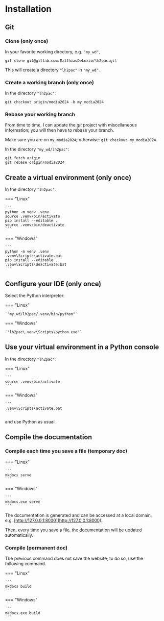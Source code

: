# Installation

## Git

### Clone (only once)

In your favorite working directory,
e.g. `"my_wd"`,

```
git clone git@gitlab.com:MatthiasDeLozzo/lh2pac.git
```

This will create a directory `"lh2pac"` in `"my_wd"`.

### Create a working branch (only once)

In the directory `"lh2pac"`:

```
git checkout origin/modia2024 -b my_modia2024  
```

### Rebase your working branch

From time to time, 
I can update the _git_ project with miscellaneous information; 
you will then have to rebase your branch.

Make sure you are on `my_modia2024`; 
otherwise: `git checkout my_modia2024`.

In the directory `"my_wd/lh2pac"`:

```
git fetch origin
git rebase origin/modia2024
```

## Create a virtual environment (only once)

In the directory `"lh2pac"`:

=== "Linux"

    ```
    python -m venv .venv
    source .venv/bin/activate
    pip install --editable .
    source .venv/bin/deactivate
    ```

=== "Windows"

    ```
    python -m venv .venv
    .venv\Scripts\activate.bat
    pip install --editable .
    .venv\Scripts\deactivate.bat
    ```

## Configure your IDE (only once)

Select the Python interpreter: 

=== "Linux"

    `"my_wd/lh2pac/.venv/bin/python"`

=== "Windows"

    `"lh2pac\.venv\Scripts\python.exe"`

## Use your virtual environment in a Python console

In the directory `"lh2pac"`:

=== "Linux"

    ```
    source .venv/bin/activate
    ```

=== "Windows"

    ```
    .venv\Scripts\activate.bat
    ```

and use Python as usual.

## Compile the documentation

### Compile each time you save a file (temporary doc)

=== "Linux"

    ```
    mkdocs serve
    ```

=== "Windows"

    ```
    mkdocs.exe serve
    ```

The documentation is generated and can be accessed at a local domain,
e.g. [http://127.0.0.1:8000](http://127.0.0.1:8000).

Then,
every time you save a file,
the documentation will be updated automatically.

### Compile (permanent doc)

The previous command does not save the website;
to do so, use the following command.

=== "Linux"

    ```
    mkdocs build
    ```

=== "Windows"

    ```
    mkdocs.exe build
    ```